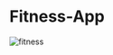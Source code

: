 # Fitness-App


![fitness](https://github.com/user-attachments/assets/cd7b00fc-7cbc-4be2-bb7c-20d5cddf2d73)
